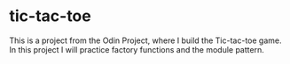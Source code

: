 # tic-tac-toe

This is a project from the Odin Project, where I build the Tic-tac-toe game. In this project I will practice factory functions and the module pattern. 

